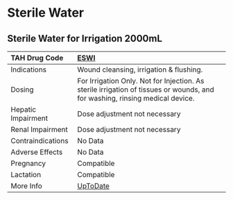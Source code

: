 # Sterile Water

## Sterile Water for Irrigation 2000mL

| TAH Drug Code      | [ESWI](https://www.tahsda.org.tw/drugs/hissearch.php?drug_code=ESWI)                                                         |
|:-------------------|:-----------------------------------------------------------------------------------------------------------------------------|
| Indications        | Wound cleansing, irrigation & flushing.                                                                                      |
| Dosing             | For Irrigation Only. Not for Injection. As sterile irrigation of tissues or wounds, and for washing, rinsing medical device. |
| Hepatic Impairment | Dose adjustment not necessary                                                                                                |
| Renal Impairment   | Dose adjustment not necessary                                                                                                |
| Contraindications  | No Data                                                                                                                      |
| Adverse Effects    | No Data                                                                                                                      |
| Pregnancy          | Compatible                                                                                                                   |
| Lactation          | Compatible                                                                                                                   |
| More Info          | [UpToDate](https://www.uptodate.com/contents/sterile-water-drug-information)                                                 |


